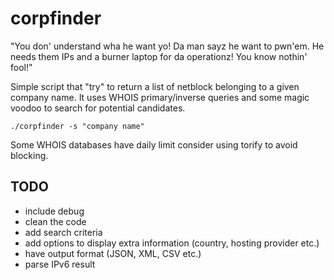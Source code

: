 corpfinder
==========

"You don' understand wha he want yo! Da man sayz he want to pwn'em. He needs them IPs and a burner laptop for da operationz! You know nothin' fool!"

Simple script that "try" to return a list of netblock belonging to a given company name. It uses WHOIS primary/inverse queries and some magic voodoo to search for potential candidates.

    ./corpfinder -s "company name"
    
Some WHOIS databases have daily limit consider using torify to avoid blocking.

TODO
----

* include debug 
* clean the code
* add search criteria
* add options to display extra information (country, hosting provider etc.)
* have output format (JSON, XML, CSV etc.)
* parse IPv6 result

    

 
